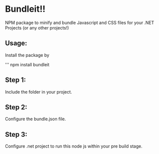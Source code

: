 # Bundleit!!

NPM package to minify and bundle Javascript and CSS files for your .NET Projects (or any other projects!)

## Usage:

Install the package by

''' npm install bundleit

## Step 1: 
Include the folder in your project. 

## Step 2:
Configure the bundle.json file. 

## Step 3:
Configure .net project to run this node js within your pre build stage. 

